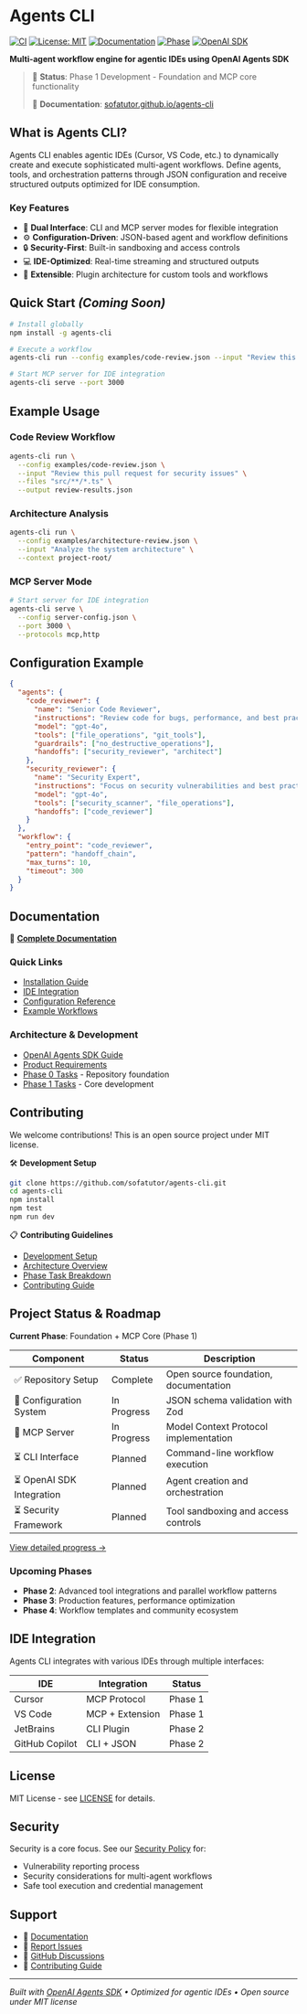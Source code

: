 # Agents CLI

[![CI](https://github.com/sofatutor/agents-cli/workflows/CI/badge.svg)](https://github.com/sofatutor/agents-cli/actions)
[![License: MIT](https://img.shields.io/badge/License-MIT-yellow.svg)](https://opensource.org/licenses/MIT)
[![Documentation](https://img.shields.io/badge/docs-GitHub%20Pages-blue)](https://sofatutor.github.io/agents-cli)
[![Phase](https://img.shields.io/badge/Phase-1%20Development-orange)]()
[![OpenAI SDK](https://img.shields.io/badge/OpenAI-Agents%20SDK-green)](https://openai.github.io/openai-agents-js/)

**Multi-agent workflow engine for agentic IDEs using OpenAI Agents SDK**

> 🚧 **Status**: Phase 1 Development - Foundation and MCP core functionality
>
> 📖 **Documentation**: [sofatutor.github.io/agents-cli](https://sofatutor.github.io/agents-cli)

## What is Agents CLI?

Agents CLI enables agentic IDEs (Cursor, VS Code, etc.) to dynamically create and execute sophisticated multi-agent workflows. Define agents, tools, and orchestration patterns through JSON configuration and receive structured outputs optimized for IDE consumption.

### Key Features

- 🔄 **Dual Interface**: CLI and MCP server modes for flexible integration
- ⚙️ **Configuration-Driven**: JSON-based agent and workflow definitions
- 🔒 **Security-First**: Built-in sandboxing and access controls
- 💻 **IDE-Optimized**: Real-time streaming and structured outputs
- 🧩 **Extensible**: Plugin architecture for custom tools and workflows

## Quick Start *(Coming Soon)*

```bash
# Install globally
npm install -g agents-cli

# Execute a workflow
agents-cli run --config examples/code-review.json --input "Review this code"

# Start MCP server for IDE integration
agents-cli serve --port 3000
```

## Example Usage

### Code Review Workflow
```bash
agents-cli run \
  --config examples/code-review.json \
  --input "Review this pull request for security issues" \
  --files "src/**/*.ts" \
  --output review-results.json
```

### Architecture Analysis
```bash
agents-cli run \
  --config examples/architecture-review.json \
  --input "Analyze the system architecture" \
  --context project-root/
```

### MCP Server Mode
```bash
# Start server for IDE integration
agents-cli serve \
  --config server-config.json \
  --port 3000 \
  --protocols mcp,http
```

## Configuration Example

```json
{
  "agents": {
    "code_reviewer": {
      "name": "Senior Code Reviewer",
      "instructions": "Review code for bugs, performance, and best practices",
      "model": "gpt-4o",
      "tools": ["file_operations", "git_tools"],
      "guardrails": ["no_destructive_operations"],
      "handoffs": ["security_reviewer", "architect"]
    },
    "security_reviewer": {
      "name": "Security Expert",
      "instructions": "Focus on security vulnerabilities and best practices",
      "model": "gpt-4o",
      "tools": ["security_scanner", "file_operations"],
      "handoffs": ["code_reviewer"]
    }
  },
  "workflow": {
    "entry_point": "code_reviewer",
    "pattern": "handoff_chain",
    "max_turns": 10,
    "timeout": 300
  }
}
```

## Documentation

📖 **[Complete Documentation](https://sofatutor.github.io/agents-cli)**

### Quick Links
- [Installation Guide](https://sofatutor.github.io/agents-cli/getting-started/installation)
- [IDE Integration](https://sofatutor.github.io/agents-cli/guides/ide-integration)
- [Configuration Reference](https://sofatutor.github.io/agents-cli/api/configuration-schema)
- [Example Workflows](https://sofatutor.github.io/agents-cli/examples/)

### Architecture & Development
- [OpenAI Agents SDK Guide](AGENTS.md)
- [Product Requirements](docs/PRD.md)
- [Phase 0 Tasks](docs/tasks/phase0.md) - Repository foundation
- [Phase 1 Tasks](docs/tasks/phase1.md) - Core development

## Contributing

We welcome contributions! This is an open source project under MIT license.

🛠️ **Development Setup**
```bash
git clone https://github.com/sofatutor/agents-cli.git
cd agents-cli
npm install
npm test
npm run dev
```

📋 **Contributing Guidelines**
- [Development Setup](https://sofatutor.github.io/agents-cli/contributing/development-setup)
- [Architecture Overview](https://sofatutor.github.io/agents-cli/contributing/architecture)
- [Phase Task Breakdown](https://sofatutor.github.io/agents-cli/contributing/phase-roadmap)
- [Contributing Guide](CONTRIBUTING.md)

## Project Status & Roadmap

**Current Phase**: Foundation + MCP Core (Phase 1)

| Component | Status | Description |
|-----------|--------|-------------|
| ✅ Repository Setup | Complete | Open source foundation, documentation |
| 🚧 Configuration System | In Progress | JSON schema validation with Zod |
| 🚧 MCP Server | In Progress | Model Context Protocol implementation |
| ⏳ CLI Interface | Planned | Command-line workflow execution |
| ⏳ OpenAI SDK Integration | Planned | Agent creation and orchestration |
| ⏳ Security Framework | Planned | Tool sandboxing and access controls |

[View detailed progress →](https://sofatutor.github.io/agents-cli/contributing/phase-roadmap)

### Upcoming Phases
- **Phase 2**: Advanced tool integrations and parallel workflow patterns
- **Phase 3**: Production features, performance optimization
- **Phase 4**: Workflow templates and community ecosystem

## IDE Integration

Agents CLI integrates with various IDEs through multiple interfaces:

| IDE | Integration | Status |
|-----|-------------|--------|
| Cursor | MCP Protocol | Phase 1 |
| VS Code | MCP + Extension | Phase 1 |
| JetBrains | CLI Plugin | Phase 2 |
| GitHub Copilot | CLI + JSON | Phase 2 |

## License

MIT License - see [LICENSE](LICENSE) for details.

## Security

Security is a core focus. See our [Security Policy](SECURITY.md) for:
- Vulnerability reporting process
- Security considerations for multi-agent workflows
- Safe tool execution and credential management

## Support

- 📖 [Documentation](https://sofatutor.github.io/agents-cli)
- 🐛 [Report Issues](https://github.com/sofatutor/agents-cli/issues)
- 💬 [GitHub Discussions](https://github.com/sofatutor/agents-cli/discussions)
- 🤝 [Contributing Guide](CONTRIBUTING.md)

---

*Built with [OpenAI Agents SDK](https://openai.github.io/openai-agents-js/) • Optimized for agentic IDEs • Open source under MIT license*